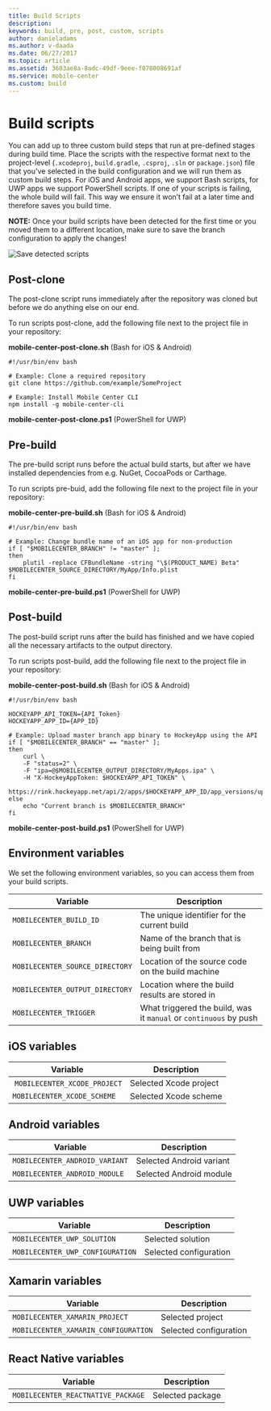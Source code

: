 ```yaml
---
title: Build Scripts
description: 
keywords: build, pre, post, custom, scripts
author: danieladams
ms.author: v-daada
ms.date: 06/27/2017
ms.topic: article
ms.assetid: 3603ae8a-8adc-49df-9eee-f078008691af
ms.service: mobile-center
ms.custom: build
---
```


# Build scripts
You can add up to three custom build steps that run at pre-defined stages during build time. Place the scripts with the respective format next to the project-level (`.xcodeproj`, `build.gradle`, `.csproj`, `.sln` or `package.json`) file that you've selected in the build configuration and we will run them as custom build steps. For iOS and Android apps, we support Bash scripts, for UWP apps we support PowerShell scripts. If one of your scripts is failing, the whole build will fail. This way we ensure it won’t fail at a later time and therefore saves you build time.

**NOTE:** Once your build scripts have been detected for the first time or you moved them to a different location, make sure to save the branch configuration to apply the changes!

![Save detected scripts][build-scripts-detected]

## Post-clone
The post-clone script runs immediately after the repository was cloned but before we do anything else on our end.

To run scripts post-clone, add the following file next to the project file in your repository:

**mobile-center-post-clone.sh** (Bash for iOS & Android)

```
#!/usr/bin/env bash

# Example: Clone a required repository
git clone https://github.com/example/SomeProject

# Example: Install Mobile Center CLI
npm install -g mobile-center-cli
```

**mobile-center-post-clone.ps1** (PowerShell for UWP)

## Pre-build
The pre-build script runs before the actual build starts, but after we have installed dependencies from e.g. NuGet, CocoaPods or Carthage.

To run scripts pre-buid, add the following file next to the project file in your repository:

**mobile-center-pre-build.sh** (Bash for iOS & Android)

```
#!/usr/bin/env bash

# Example: Change bundle name of an iOS app for non-production
if [ "$MOBILECENTER_BRANCH" != "master" ];
then
    plutil -replace CFBundleName -string "\$(PRODUCT_NAME) Beta" $MOBILECENTER_SOURCE_DIRECTORY/MyApp/Info.plist
fi
```

**mobile-center-pre-build.ps1** (PowerShell for UWP)

## Post-build
The post-build script runs after the build has finished and we have copied all the necessary artifacts to the output directory.

To run scripts post-build, add the following file next to the project file in your repository:

**mobile-center-post-build.sh** (Bash for iOS & Android)

```
#!/usr/bin/env bash

HOCKEYAPP_API_TOKEN={API_Token}
HOCKEYAPP_APP_ID={APP_ID}

# Example: Upload master branch app binary to HockeyApp using the API
if [ "$MOBILECENTER_BRANCH" == "master" ];
then
    curl \
    -F "status=2" \
    -F "ipa=@$MOBILECENTER_OUTPUT_DIRECTORY/MyApps.ipa" \
    -H "X-HockeyAppToken: $HOCKEYAPP_API_TOKEN" \
    https://rink.hockeyapp.net/api/2/apps/$HOCKEYAPP_APP_ID/app_versions/upload
else
    echo "Current branch is $MOBILECENTER_BRANCH"
fi
```

**mobile-center-post-build.ps1** (PowerShell for UWP)

## Environment variables
We set the following environment variables, so you can access them from your build scripts.

| Variable | Description |
| --------------------------------- | --- |
| `MOBILECENTER_BUILD_ID` | The unique identifier for the current build |
| `MOBILECENTER_BRANCH` | Name of the branch that is being built from |
| `MOBILECENTER_SOURCE_DIRECTORY` | Location of the source code on the build machine |
| `MOBILECENTER_OUTPUT_DIRECTORY` | Location where the build results are stored in |
| `MOBILECENTER_TRIGGER` | What triggered the build, was it `manual` or `continuous` by push |

## iOS variables

| Variable | Description |
| --------------------------------- | --- |
| `MOBILECENTER_XCODE_PROJECT` | Selected Xcode project |
| `MOBILECENTER_XCODE_SCHEME` | Selected Xcode scheme |

## Android variables

| Variable | Description |
| --------------------------------- | --- |
| `MOBILECENTER_ANDROID_VARIANT` | Selected Android variant |
| `MOBILECENTER_ANDROID_MODULE` | Selected Android module |

## UWP variables

| Variable | Description |
| --------------------------------- | --- |
| `MOBILECENTER_UWP_SOLUTION` | Selected solution |
| `MOBILECENTER_UWP_CONFIGURATION` | Selected configuration |

## Xamarin variables

| Variable | Description |
| --------------------------------- | --- |
| `MOBILECENTER_XAMARIN_PROJECT` | Selected project|
| `MOBILECENTER_XAMARIN_CONFIGURATION` | Selected configuration|

## React Native variables

| Variable | Description |
| --------------------------------- | --- |
| `MOBILECENTER_REACTNATIVE_PACKAGE` | Selected package|


[build-scripts-detected]: ~/build/custom/scripts/images/build-scripts-detected.png "Build configuration shows detected build scripts"